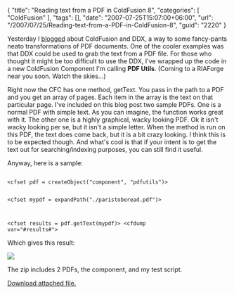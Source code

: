 {
	"title": "Reading text from a PDF in ColdFusion 8",
	"categories": [
		"ColdFusion"
	],
	"tags": [],
	"date": "2007-07-25T15:07:00+06:00",
	"url": "/2007/07/25/Reading-text-from-a-PDF-in-ColdFusion-8",
	"guid": "2220"
}

Yesterday I <a href="http://www.raymondcamden.com/index.cfm/2007/7/24/ColdFusion-8-Working-with-PDFs-Part-7">blogged</a> about ColdFusion and DDX, a way to some fancy-pants neato transformations of PDF documents. One of the cooler examples was that DDX could be used to grab the text from a PDF file. For those who thought it might be too difficult to use the DDX, I've wrapped up the code in a new ColdFusion Component I'm calling <b>PDF Utils</b>. (Coming to a RIAForge near you soon. Watch the skies...) 

Right now the CFC has one method, getText. You pass in the path to a PDF and you get an array of pages. Each item in the array is the text on that particular page. I've included on this blog post two sample PDFs. One is a normal PDF with simple text. As you can imagine, the function works great with it. The other one is a highly graphical, wacky looking PDF. Ok it isn't wacky looking per se, but it isn't a simple letter. When the method is run on this PDF, the text does come back, but it is a bit crazy looking. I think this is to be expected though. And what's cool is that if your intent is to get the text out for searching/indexing purposes, you can still find it useful.

Anyway, here is a sample:

<code>
&lt;cfset pdf = createObject("component", "pdfutils")&gt;

&lt;cfset mypdf = expandPath("./paristoberead.pdf")&gt;

&lt;cfset results = pdf.getText(mypdf)&gt;
&lt;cfdump var="#results#"&gt;
</code>

Which gives this result:

<img src="http://www.coldfusionjedi.com/images/pdftotext.png">

The zip includes 2 PDFs, the component, and my test script.<p><a href='enclosures/D%3A%5Chosts%5Cwww%2Ecoldfusionjedi%2Ecom%5Cenclosures%2FArchive7%2Ezip'>Download attached file.</a></p>